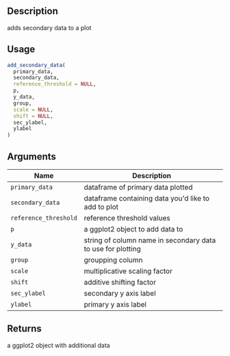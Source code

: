 ## Description

adds secondary data to a plot

## Usage

```r
add_secondary_data(
  primary_data,
  secondary_data,
  reference_threshold = NULL,
  p,
  y_data,
  group,
  scale = NULL,
  shift = NULL,
  sec_ylabel,
  ylabel
)
```

## Arguments

| Name | Description |
|------|-------------|
| `primary_data` | dataframe of primary data plotted |
| `secondary_data` | dataframe containing data you'd like to add to plot |
| `reference_threshold` | reference threshold values |
| `p` | a ggplot2 object to add data to |
| `y_data` | string of column name in secondary data to use for plotting |
| `group` | groupping column |
| `scale` | multiplicative scaling factor |
| `shift` | additive shifting factor |
| `sec_ylabel` | secondary y axis label |
| `ylabel` | primary y axis label |

## Returns

a ggplot2 object with additional data


